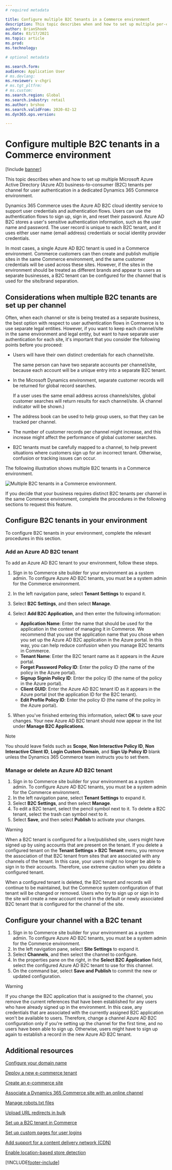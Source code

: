 ```yaml
---
# required metadata

title: Configure multiple B2C tenants in a Commerce environment
description: This topic describes when and how to set up multiple per-channel Microsoft Azure Active Directory (Azure AD) business-to-consumer (B2C) tenants for user authentication in a dedicated Dynamics 365 Commerce environment.
author: BrianShook
ms.date: 03/17/2021
ms.topic: article
ms.prod: 
ms.technology: 

# optional metadata

ms.search.form:  
audience: Application User
# ms.devlang: 
ms.reviewer: v-chgri
# ms.tgt_pltfrm: 
# ms.custom: 
ms.search.region: Global
ms.search.industry: retail
ms.author: brshoo
ms.search.validFrom: 2020-02-12
ms.dyn365.ops.version: 

---
```


# Configure multiple B2C tenants in a Commerce environment

[!include [banner](includes/banner.md)]

This topic describes when and how to set up multiple Microsoft Azure Active Directory (Azure AD) business-to-consumer (B2C) tenants per channel for user authentication in a dedicated Dynamics 365 Commerce environment.

Dynamics 365 Commerce uses the Azure AD B2C cloud identity service to support user credentials and authentication flows. Users can use the authentication flows to sign up, sign in, and reset their password. Azure AD B2C stores a user's sensitive authentication information, such as the user name and password. The user record is unique to each B2C tenant, and it uses either user name (email address) credentials or social identity provider credentials.

In most cases, a single Azure AD B2C tenant is used in a Commerce environment. Commerce customers can then create and publish multiple sites in the same Commerce environment, and the same customer credentials will be used across these sites. However, if the sites in the environment should be treated as different brands and appear to users as separate businesses, a B2C tenant can be configured for the channel that is used for the site/brand separation.

## Considerations when multiple B2C tenants are set up per channel

Often, when each channel or site is being treated as a separate business, the best option with respect to user authentication flows in Commerce is to use separate legal entities. However, if you want to keep each channel/site in the same environment and legal entity, but want to have separate user authentication for each site, it's important that you consider the following points before you proceed:

- Users will have their own distinct credentials for each channel/site.

    The same person can have two separate accounts per channel/site, because each account will be a unique entry into a separate B2C tenant.

- In the Microsoft Dynamics environment, separate customer records will be returned for global record searches.

    If a user uses the same email address across channels/sites, global customer searches will return results for each channel/site. (A channel indicator will be shown.)

- The address book can be used to help group users, so that they can be tracked per channel.
- The number of customer records per channel might increase, and this increase might affect the performance of global customer searches.
- B2C tenants must be carefully mapped to a channel, to help prevent situations where customers sign up for an incorrect tenant. Otherwise, confusion or tracking issues can occur.

The following illustration shows multiple B2C tenants in a Commerce environment.

![Multiple B2C tenants in a Commerce environment.](media/MultiB2C_In_Environment.png)

If you decide that your business requires distinct B2C tenants per channel in the same Commerce environment, complete the procedures in the following sections to request this feature.

## Configure B2C tenants in your environment

To configure B2C tenants in your environment, complete the relevant procedures in this section.

### Add an Azure AD B2C tenant

To add an Azure AD B2C tenant to your environment, follow these steps.

1. Sign in to Commerce site builder for your environment as a system admin. To configure Azure AD B2C tenants, you must be a system admin for the Commerce environment.
1. In the left navigation pane, select **Tenant Settings** to expand it.
1. Select **B2C Settings**, and then select **Manage**.
1. Select **Add B2C Application**, and then enter the following information:

    - **Application Name**: Enter the name that should be used for the application in the context of managing it in Commerce. We recommend that you use the application name that you chose when you set up the Azure AD B2C application in the Azure portal. In this way, you can help reduce confusion when you manage B2C tenants in Commerce.
    - **Tenant Name**: Enter the B2C tenant name as it appears in the Azure portal.
    - **Forget Password Policy ID**: Enter the policy ID (the name of the policy in the Azure portal).
    - **Signup Signin Policy ID**: Enter the policy ID (the name of the policy in the Azure portal).
    - **Client GUID**: Enter the Azure AD B2C tenant ID as it appears in the Azure portal (not the application ID for the B2C tenant).
    - **Edit Profile Policy ID**: Enter the policy ID (the name of the policy in the Azure portal).

1. When you've finished entering this information, select **OK** to save your changes. Your new Azure AD B2C tenant should now appear in the list under **Manage B2C Applications**.

> [!NOTE]
> You should leave fields such as **Scope**, **Non Interactive Policy ID**, **Non Interactive Client ID**, **Login Custom Domain**, and **Sign Up Policy ID** blank unless the Dynamics 365 Commerce team instructs you to set them.


### Manage or delete an Azure AD B2C tenant

1. Sign in to Commerce site builder for your environment as a system admin. To configure Azure AD B2C tenants, you must be a system admin for the Commerce environment.
1. In the left navigation pane, select **Tenant Settings** to expand it.
1. Select **B2C Settings**, and then select **Manage**.
1. To edit a B2C tenant, select the pencil symbol next to it. To delete a B2C tenant, select the trash can symbol next to it.
1. Select **Save**, and then select **Publish** to activate your changes.

> [!WARNING]
> When a B2C tenant is configured for a live/published site, users might have signed up by using accounts that are present on the tenant. If you delete a configured tenant on the **Tenant Settings \> B2C Tenant** menu, you remove the association of that B2C tenant from sites that are associated with any channels of the tenant. In this case, your users might no longer be able to sign in to their accounts. Therefore, use extreme caution when you delete a configured tenant.
>
> When a configured tenant is deleted, the B2C tenant and records will continue to be maintained, but the Commerce system configuration of that tenant will be changed or removed. Users who try to sign up or sign in to the site will create a new account record in the default or newly associated B2C tenant that is configured for the channel of the site.

## Configure your channel with a B2C tenant

1. Sign in to Commerce site builder for your environment as a system admin. To configure Azure AD B2C tenants, you must be a system admin for the Commerce environment.
1. In the left navigation pane, select **Site Settings** to expand it.
1. Select **Channels**, and then select the channel to configure.
1. In the properties pane on the right, in the **Select B2C Application** field, select the configured Azure AD B2C tenant to use for this channel.
1. On the command bar, select **Save and Publish** to commit the new or updated configuration.

> [!WARNING]
> If you change the B2C application that is assigned to the channel, you remove the current references that have been established for any users who have already signed up in the environment. In this case, any credentials that are associated with the currently assigned B2C application won't be available to users. Therefore, change a channel Azure AD B2C configuration only if you're setting up the channel for the first time, and no users have been able to sign up. Otherwise, users might have to sign up again to establish a record in the new Azure AD B2C tenant.
## Additional resources

[Configure your domain name](configure-your-domain-name.md)

[Deploy a new e-commerce tenant](deploy-ecommerce-site.md)

[Create an e-commerce site](create-ecommerce-site.md)

[Associate a Dynamics 365 Commerce site with an online channel](associate-site-online-store.md)

[Manage robots.txt files](manage-robots-txt-files.md)

[Upload URL redirects in bulk](upload-bulk-redirects.md)

[Set up a B2C tenant in Commerce](set-up-B2C-tenant.md)

[Set up custom pages for user logins](custom-pages-user-logins.md)

[Add support for a content delivery network (CDN)](add-cdn-support.md)

[Enable location-based store detection](enable-store-detection.md)


[!INCLUDE[footer-include](../includes/footer-banner.md)]
